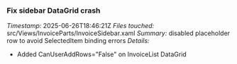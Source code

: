 ### Fix sidebar DataGrid crash
*Timestamp:* 2025-06-26T18:46:21Z
*Files touched:* src/Views/InvoiceParts/InvoiceSidebar.xaml
*Summary:* disabled placeholder row to avoid SelectedItem binding errors
*Details:*
- Added CanUserAddRows="False" on InvoiceList DataGrid
